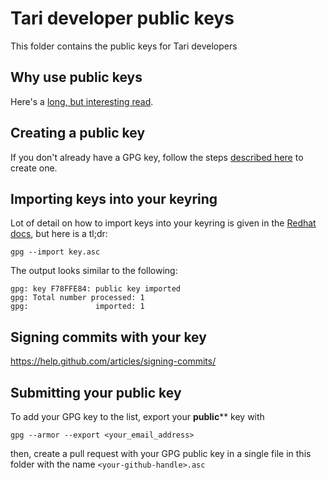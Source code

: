 # Tari developer public keys

This folder contains the public keys for Tari developers

## Why use public keys

Here's a
[long, but interesting read](https://mikegerwitz.com/2012/05/a-git-horror-story-repository-integrity-with-signed-commits).

## Creating a public key

If you don't already have a GPG key, follow the steps
[described here](https://help.github.com/articles/generating-a-new-gpg-key/) to create one.

## Importing keys into your keyring

Lot of detail on how to import keys into your keyring is given in the
[Redhat docs](https://access.redhat.com/documentation/en-US/Red_Hat_Enterprise_Linux/4/html/Step_by_Step_Guide/s1-gnupg-import.html),
but here is a tl;dr:

    gpg --import key.asc 

The output looks similar to the following:

```text
gpg: key F78FFE84: public key imported
gpg: Total number processed: 1
gpg:               imported: 1
```

## Signing commits with your key

https://help.github.com/articles/signing-commits/

## Submitting your public key

To add your GPG key to the list, export your **public**** key with

    gpg --armor --export <your_email_address>

then, create a pull request with your GPG public key in a single file in this folder with the name
`<your-github-handle>.asc`

